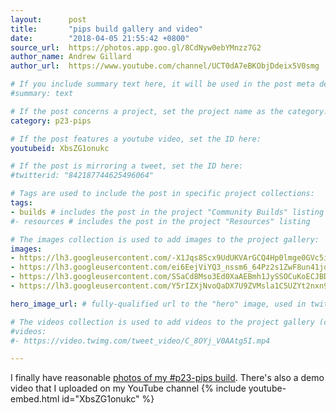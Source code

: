 ```yaml
---
layout:      post
title:       "pips build gallery and video"
date:        "2018-04-05 21:55:42 +0800"
source_url:  https://photos.app.goo.gl/8CdNyw0ebYMnzz7G2
author_name: Andrew Gillard
author_url:  https://www.youtube.com/channel/UCT0dA7eBKObjDdeix5V0smg

# If you include summary text here, it will be used in the post meta description instead of an excerpt from the post body
#summary: text

# If the post concerns a project, set the project name as the category:
category: p23-pips

# If the post features a youtube video, set the ID here:
youtubeid: XbsZG1onukc

# If the post is mirroring a tweet, set the ID here:
#twitterid: "842187744625496064"

# Tags are used to include the post in specific project collections:
tags:
- builds # includes the post in the project "Community Builds" listing
#- resources # includes the post in the project "Resources" listing

# The images collection is used to add images to the project gallery:
images:
- https://lh3.googleusercontent.com/-X1Jqs8Scx9UdUKVArGCQ4Hp0lmge0GVc5iNLn8iaCIrlBXJ0IuY5ZrCdPP9hFjrW9M6zAEGtwRzGOIwjx8g9wUqdPK-Feq1pJ5ONLQ3QV_vbHd7nlDBCmzBrAuG9uGfrZD0SXszohPZVokCLUpMQqAx5FR9KgaWot6hFXHmIlhaGdRsZyFELB94vh911h6UX-v0FXRYWW3md-77nLID4NzfRvLjID9Jsk6wKMg_pRV7m8e9sj5bwwohbo-b6gt8-pRzvzuPPyIw-M-XYy0cqo4qLkuycPLXeGfBVCq6Y52N7NoQ1Y4AJcrqzxqXhMq_VF-S0nY5n8h7u5UPvNsD-6J_8BuXfEgHR-WbHOa7OAxK7nJSZY15IQmgM6of23zuWYl0dGFfzJLNC6Um6AletX0nFxrG95E1auXEAMG9SZUGXeotIo7Q5I3kTYG924TbrRvA0F8AAmQ4KuKlcvUwyPHoggLPFfyD-SA1bM5mrCjk4F5zjBteoWRVVNJrJLG_DWotRDNrz1GFq43jmt5mkN-X7gMz_UL-qy0M6uJWNg6ewEIUACG8U6fvJj6wnIzJ7KLtGY1esJ0lKrrhWuXD4mguYgWbYP41uDxaV_nhAT-7VqI7VZbMiO0-uS5yv5gY8yIFK16HOgU7R1YwqZHvCGyaacl5GxfLkQ=w393-h471-no
- https://lh3.googleusercontent.com/ei6EejViYQ3_nssm6_64Pz2s1ZwF8un41jd-sN-eEh4T9Tn43M1Vxi56z1oI3GD1ApoaZTs8kXdBobEnM70iv4mx0_djSkAMN5aEVjuP7wKmXE3VLZgYPTBonAYoIkFzFevCQZlkUdYHR_aOEVAbTVAysrFBZkbV913cPnoj525s6wOoVRoBNulQKfbYlbXy9cQXRVnhU36zo7geMdKSsObUg10KgZMP-oQXu4HRaHcKoMFL-saOqOWuMRUI5pP8b6_aOGZ8EkqV1folOzLdOFgSah72Uv0CRf2VaC_jJNGvoOWH6Ete69upScSKx6pbJffKnY8pe_JRC0wrG5xMyxyuk0NaOl_bynoN5A1p8_O5aG6SlUaBF9HtYySURE004FfQLp1Vv_QQYlkSxhIucLCiOZsCCIcq8INZBNQ-9zqO3IXcA3C2_hZuguW8EwnhbQMBIlYwSULaPp0zvB_B1kHL5rfphoO3WfB3yQvCnDmvTviXB9iHv2L5uWyjWtXs7ZirP2Ow2TIVMtLIzFPu0TPxrMuYh3xsIFUtWk86MM_DHdVaPLQ2CEQoxTgNkfxYGqtjXsJiBs5gP9f7yIq84bo7TS462cV_Ycoy020b1qdFKN2q2vap5nsX9WSlOi2_05FlMT0SvYpaUEB3E3nD1SXz9SbRmyxq2g=w1216-h1832-no
- https://lh3.googleusercontent.com/SSaCd8Mso3Ed0XaAEBmh1JySSOCuKoECJBD5A8YWJ_Sijfq4qtd04J6fjMSXfJSLCUCCBynIXbFTUIZXfNmmji4lZi_JTpWx3jh7WmUPyLcXqrOm9f8sFKpsr8u19WxMnK6IJCI4tLOAAiHly-Qn-hwTIApzBB23PMxXajc0zafQ71VGf1X5UpEXIL9cbQZeulHPHSAuJmZfFvgPN06JZjUP2qKlQt_eQQt0VPRcq3irH9m_SCfnLBwCXM5di0urtVYDSSt0cmLF0C2BdQo1s3nXeDrpL-q40MB9Joh12xRXgElvNYPdLfBRHq65kyTDTkWoV9eNlhZcaFkA_b0ojOUGKtjXm4f7obb8noy4cNHNXqt9svCmfCTMZ9M52qYH3GELrui29cwwBAozGg--dvjr_9lNRSWte5mq9_l7BuhpFnTG9cQbGWnpd0jblDJYbQuF0IOy_P9_-w_YoQHNlEoIH5kzAscYj7GL76q2OzwygV-7rHjtWYs3bKlHCBSjFEAkSn5P0s7v1aGf9Gsjkt3DxRtKXRxa0YJrQdb3Q30890kIlqoFohUjzdy4oqwdEG0SU3iW91_om5n3ALdwKo840IjHzZdjzPyMqxPZ2-pn4B9L4zubVqOQv8Snr-lwIR95Qyieh9YJ6B8VA4tymUAUX_JEKqtEyg=w1662-h1832-no
- https://lh3.googleusercontent.com/Y5rIZXjNvoQaDX7U9ZVMsla1C5UZYt2nxn90w7uYwYjoz-iBgfFMlGOUrz342Vi94pHoiVwGqwx1aCibKbrRyw3fioJUaSZw8XgQ_9SQbYXgAAtRlIOkwK9QMvFJApM76gFoxUHiesJxl9mqs_nj8BYsYeI7_D6a0ROKhiF5-UtupymBa9jRCdxmV4ngRvYyaQpsPIZDzCTJHNcU1jBbQbEmU6Xu7VgxupTCPTY8jUXjG8BNeHixDpq_eOzXjFzHPp4rrKGt6dZID1MWY-guNFQVh0R-Nn9fRIIYCNm3JaK50_qNBxFiVwekhqQfZ8fXDztBwqQTo91BufBIctN8OdAX2GKMJXjXKd5jnx6iSuwCSYYbY9wIn1JAEfy01vmjCPeSKeBMnTHHT36q_O0NeRMe6lGefsfCybbRxbCgBuEMy0OAIQfAqsa9Zm7VkwXN5lLEF7sUi6AmXXbxvlCEViJm1rk2OzK2Cn0iE5SvTepMPduDhKwPp2W0qSp1uaWmRB9JRaCdAXl5yKy4cqGNWkH5Y4bNaF5dU4St0aU1pDhpxaVte4rKc1axuU_gTietxlY1ZndLA8MSXNMPSntGX3pWCcglkec-gcJ1jsZJx5vDwqvO22niy2AeT24AG5S0PImT9UkBAQE_BOJaSAGCwWQBdBQMVV8lww=w1156-h1832-no

hero_image_url: # fully-qualified url to the "hero" image, used in twitter cards for example

# The videos collection is used to add videos to the project gallery (currently only mp4):
#videos:
#- https://video.twimg.com/tweet_video/C_8OYj_V0AAtg5I.mp4

---
```


I finally have reasonable [photos of my #p23-pips build](https://photos.app.goo.gl/8CdNyw0ebYMnzz7G2).
There's also a demo video that I uploaded on my YouTube channel
{% include youtube-embed.html id="XbsZG1onukc" %}

